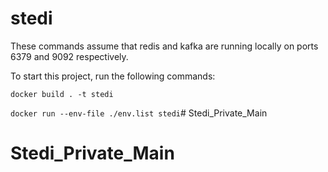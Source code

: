 # stedi

These commands assume that redis and kafka are running locally on ports 6379 and 9092 respectively.

To start this project, run the following commands:

`docker build . -t stedi`

`docker run --env-file ./env.list stedi`# Stedi_Private_Main
# Stedi_Private_Main
